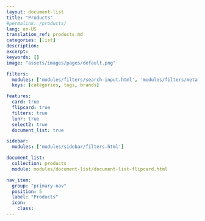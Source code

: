 ```yaml
---
layout: document-list
title: "Products"
#permalink: /products/
lang: en-US
translation_ref: products.md
categories: [list]
description:
excerpt:
keywords: []
image: "assets/images/pages/default.png"

filters:
  modules: ['modules/filters/search-input.html', 'modules/filters/meta-filters.html', 'modules/filters/user-selection-filter.html']
  keys: [categories, tags, brands]

features:
  card: true
  flipcard: true
  filters: true
  lunr: true
  select2: true
  document_list: true

sidebar:
  modules: ['modules/sidebar/filters.html']

document_list:
  collection: products
  module: modules/document-list/document-list-flipcard.html

nav_item:
  group: "primary-nav"
  position: 5
  label: "Products"
  icon:
    class:
---
```

